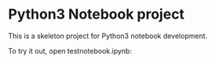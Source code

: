 # Python3 Notebook project

This is a skeleton project for Python3 notebook development.

To try it out, open testnotebook.ipynb:
